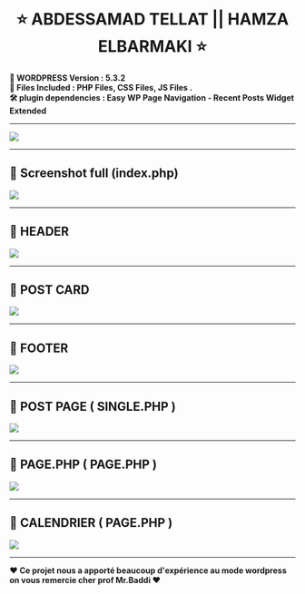<h1 align="center" >   ⭐    ABDESSAMAD TELLAT  || HAMZA ELBARMAKI  ⭐</h1>
<p align="center"> 
  </p>

<p>
<b align="center" >📝 WORDPRESS  Version	:  5.3.2  </b> </BR>
<b align="center" >📌  Files Included : 	PHP Files, CSS Files, JS Files . </b></BR>
<b align="center" > 🛠  plugin dependencies :  Easy WP Page Navigation - Recent Posts Widget Extended </b>
     </p>

 ---  
  <img align="center" src="https://i.imgur.com/Op0uRMI.png" />
  
 ---  

##  🚀 Screenshot full (index.php)  
  <img align="center" src="https://i.imgur.com/BKUrBvG.jpg" />
  
 ---
  
## 🚀 HEADER
<img  align="center" src="https://i.imgur.com/64QnmHt.png"/>

 ---

## 🚀 POST CARD
     
  <img  align="center" src="https://i.imgur.com/N9qYEr1.png"/>
  
 ---
 
## 🚀 FOOTER
     
  <img  align="center" src="https://i.imgur.com/XHTi5bN.png"/>
  
 ---

## 🚀 POST PAGE ( SINGLE.PHP )
     
<img  align="center" src="https://i.imgur.com/qlrEaih.png"/>
  
 ---
##   🚀 PAGE.PHP  ( PAGE.PHP )


 <img   align="center" src="https://i.imgur.com/S4Q3lVC.png"/>
 
 ---
##   🚀 CALENDRIER  ( PAGE.PHP )


 <img   align="center" src="https://i.imgur.com/1iTKXco.png"/>

---
<p>
<b align="center" > ❤️   Ce projet nous a apporté beaucoup d'expérience au mode wordpress on vous remercie cher prof Mr.Baddi     ❤️ </b> </p>
